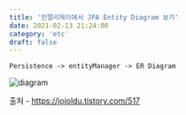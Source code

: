 ```yaml
---
title: '인텔리제이에서 JPA Entity Diagram 보기'
date: 2021-02-13 21:24:00
category: 'etc'
draft: false
---  
```


`Persistence -> entityManager -> ER Diagram`

![diagram](https://img1.daumcdn.net/thumb/R1280x0/?scode=mtistory2&fname=https%3A%2F%2Fblog.kakaocdn.net%2Fdn%2FWPxEK%2FbtqWU8WCHzM%2FHs3tWamK0yKzTXpxp3b0jk%2Fimg.png)

출처 - https://jojoldu.tistory.com/517